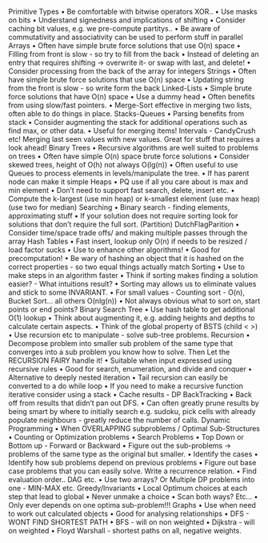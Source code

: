 
Primitive Types
•	Be comfortable with bitwise operators XOR..
•	Use masks on bits
•	Understand signedness and implications of shifting
•	Consider caching bit values, e.g. we pre-compute partitys..
•	Be aware of commutativity and associativity can be used to perform stuff in parallel
Arrays
•	Often have simple brute force solutions that use O(n) space
•	Filling from front is slow - so try to fill from the back
•	Instead of deleting an entry that requires shifting -> overwrite it- or swap with last, and delete!
•	Consider processing from the back of the array for integers
Strings
•	Often have simple brute force solutions that use O(n) space
•	Updating string from the front is slow - so write form the back
Linked-Lists
•	Simple brute force solutions that have O(n) space
•	Use a dummy head 
•	Often benefits from using slow/fast pointers.
•	Merge-Sort effective in merging two lists, often able to do things in place.
Stacks-Queues
•	Parsing benefits from stack
•	Consider augmenting the stack for additional operations such as find max, or other data.
•	Useful for merging items! Intervals - CandyCrush etc! Merging last seen values with new values. Great for stuff that requires a look ahead!
Binary Trees
•	Recursive algorithms are well suited to problems on trees
•	Often have simple O(n) space brute force solutions
•	Consider skewed trees, height of O(h) not always O(lg(n))
•	Often useful to use Queues to process elements in levels/manipulate the tree.
•	If has parent node can make it simple
Heaps
•	PQ use if all you care about is max and min element
•	Don’t need to support fast search, delete, insert etc.
•	Compute the k-largest (use min heap) or k-smallest element (use max heap) (use two for median)
Searching
•	Binary search - finding elements, approximating stuff
•	If your solution does not require sorting look for solutions that don’t require the full sort. (Partition) DutchFlagParition
•	Consider time/space trade offs/ and making multiple passes through the array
Hash Tables
•	Fast insert, lookup only O(n) if needs to be resized / load factor sucks
•	Use to enhance other algorithms!
•	Good for precomputation!
•	Be wary of hashing an object that it is hashed on the correct properties - so two equal things actually match
Sorting
•	Use to make steps in an algorithm faster
•	Think if sorting makes finding a solution easier? - What intuitions result?
•	Sorting may allows us to eliminate values and stick to some INVARIANT.
•	For small values - Counting sort - O(n), Bucket Sort... all others O(nlg(n))
•	Not always obvious what to sort on, start points or end points?
Binary Search Tree
•	Use hash table to get additional O(1) lookup
•	Think about augmenting it, e.g. adding heights and depths to calculate certain aspects.
•	Think of the global property of BSTS (child < >)
•	Use recursion etc to manipulate - solve sub-tree problems.
Recursion
•	Decompose problem into smaller sub problem of the same type that converges into a sub problem you know how to solve. Then Let the RECURSION FAIRY handle it!
•	Suitable when input expressed using recursive rules
•	Good for search, enumeration, and divide and conquer
•	Alternative to deeply nested iteration
•	Tail recursion can easily be converted to a do while loop
•	If you need to make a recursive function iterative consider using a stack
•	Cache results - DP
BackTracking
•	Back off from results that didn’t pan out DFS.
•	Can often greatly prune results by being smart by where to initially search e.g. sudoku, pick cells with already populate neighbours - greatly reduce the number of calls.
Dynamic Programming
•	When OVERLAPPING subproblems / Optimal Sub-Structures
•	Counting or Optimization problems
•	Search Problems
•	Top Down or Bottom up - Forward or Backward
•	Figure out the sub-problems -> problems of the same type as the original but smaller.
•	Identify the cases
•	Identify how sub problems depend on previous problems
•	Figure out base case problems that you can easily solve.
Write a recurrence relation.
•	Find evaluation order.. DAG etc.
•	Use two arrays? Or Multiple DP problems into one - MIN-MAX etc.
Greedy/Invariants
•	Local Optimum choices at each step that lead to global
•	Never unmake a choice
•	Scan both ways? Etc…
•	Only ever depends on one optima sub-problem!!!
Graphs
•	Use when need to work out calculated objects
•	Good for analysing relationships
•	DFS - WONT FIND SHORTEST PATH
•	BFS - will on non weighted
•	Dijkstra - will on weighted
•	Floyd Warshall - shortest paths on all, negative weights.
 
